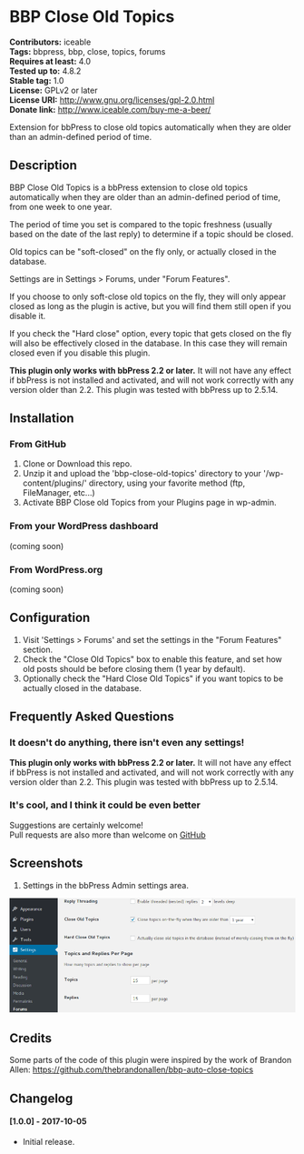 # BBP Close Old Topics
**Contributors:** iceable  
**Tags:** bbpress, bbp, close, topics, forums  
**Requires at least:** 4.0  
**Tested up to:** 4.8.2  
**Stable tag:** 1.0  
**License:** GPLv2 or later  
**License URI:** http://www.gnu.org/licenses/gpl-2.0.html  
**Donate link:** http://www.iceable.com/buy-me-a-beer/

Extension for bbPress to close old topics automatically when they are older than an admin-defined period of time.

## Description

BBP Close Old Topics is a bbPress extension to close old topics automatically when they are older than an admin-defined period of time, from one week to one year.

The period of time you set is compared to the topic freshness (usually based on the date of the last reply) to determine if a topic should be closed.

Old topics can be "soft-closed" on the fly only, or actually closed in the database.

Settings are in Settings > Forums, under "Forum Features".

If you choose to only soft-close old topics on the fly, they will only appear closed as long as the plugin is active, but you will find them still open if you disable it.

If you check the "Hard close" option, every topic that gets closed on the fly will also be effectively closed in the database. In this case they will remain closed even if you disable this plugin.

__This plugin only works with bbPress 2.2 or later.__ It will not have any effect if bbPress is not installed and activated, and will  not work correctly with any version older than 2.2. This plugin was tested with bbPress up to 2.5.14.

## Installation

### From GitHub

1. Clone or Download this repo.
2. Unzip it and upload the 'bbp-close-old-topics' directory to your '/wp-content/plugins/' directory, using your favorite method (ftp, FileManager, etc...)
3. Activate BBP Close old Topics from your Plugins page in wp-admin.

### From your WordPress dashboard

(coming soon)

### From WordPress.org

(coming soon)

## Configuration

1. Visit 'Settings > Forums' and set the settings in the "Forum Features" section.
2. Check the "Close Old Topics" box to enable this feature, and set how old posts should be before closing them (1 year by default).
3. Optionally check the "Hard Close Old Topics" if you want topics to be actually closed in the database.

## Frequently Asked Questions

### It doesn't do anything, there isn't even any settings!

__This plugin only works with bbPress 2.2 or later.__ It will not have any effect if bbPress is not installed and activated, and will  not work correctly with any version older than 2.2. This plugin was tested with bbPress up to 2.5.14.

### It's cool, and I think it could be even better

Suggestions are certainly welcome!  
Pull requests are also more than welcome on [GitHub](https://github.com/iceable/bbp-close-old-topics)

## Screenshots

1. Settings in the bbPress Admin settings area.

![Settings in the bbPress Admin settings area.](screenshot-1.png)

## Credits

Some parts of the code of this plugin were inspired by the work of Brandon Allen: https://github.com/thebrandonallen/bbp-auto-close-topics

## Changelog

#### [1.0.0] - 2017-10-05
* Initial release.
